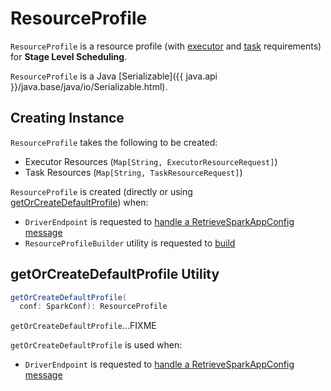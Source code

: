 # ResourceProfile

`ResourceProfile` is a resource profile (with [executor](#executorResources) and [task](#taskResources) requirements) for **Stage Level Scheduling**.

`ResourceProfile` is a Java [Serializable]({{ java.api }}/java.base/java/io/Serializable.html).

## Creating Instance

`ResourceProfile` takes the following to be created:

* <span id="executorResources"> Executor Resources (`Map[String, ExecutorResourceRequest]`)
* <span id="taskResources"> Task Resources (`Map[String, TaskResourceRequest]`)

`ResourceProfile` is created (directly or using [getOrCreateDefaultProfile](#getOrCreateDefaultProfile)) when:

* `DriverEndpoint` is requested to [handle a RetrieveSparkAppConfig message](../scheduler/DriverEndpoint.md#RetrieveSparkAppConfig)
* `ResourceProfileBuilder` utility is requested to [build](ResourceProfileBuilder.md#build)

## <span id="getOrCreateDefaultProfile"> getOrCreateDefaultProfile Utility

```scala
getOrCreateDefaultProfile(
  conf: SparkConf): ResourceProfile
```

`getOrCreateDefaultProfile`...FIXME

`getOrCreateDefaultProfile` is used when:

* `DriverEndpoint` is requested to [handle a RetrieveSparkAppConfig message](../scheduler/DriverEndpoint.md#RetrieveSparkAppConfig)
